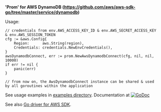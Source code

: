 **'Prom' for AWS DynamoDB (https://github.com/aws/aws-sdk-go/tree/master/service/dynamodb)**

Usage:

```golang
// credentials from env.AWS_ACCESS_KEY_ID & env.AWS_SECRET_ACCESS_KEY & env.AWS_SESSION_TOKEN
cfg := &aws.Config{
    Region:      aws.String(region),
    Credentials: credentials.NewEnvCredentials(),
}
awsDynamodbConnect, err := prom.NewAwsDynamodbConnect(cfg, nil, nil, 10000)
if err != nil {
    panic(err)
}

// from now on, the AwsDynamodbConnect instance can be shared & used by all goroutines within the application
```

See usage examples in [examples directory](examples/). Documentation at [![GoDoc](https://godoc.org/github.com/btnguyen2k/prom?status.svg)](https://godoc.org/github.com/btnguyen2k/prom#AwsDynamodbConnect)

See also [Go driver for AWS SDK](https://github.com/aws/aws-sdk-go/).
